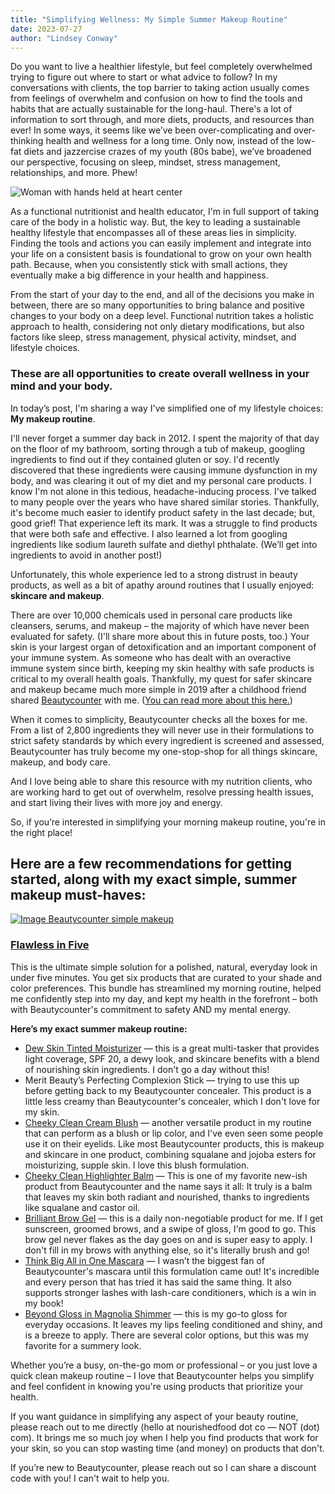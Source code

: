 ```yaml
---
title: "Simplifying Wellness: My Simple Summer Makeup Routine"
date: 2023-07-27
author: "Lindsey Conway"
---
```


Do you want to live a healthier lifestyle, but feel completely overwhelmed trying to figure out where to start or what advice to follow? In my conversations with clients, the top barrier to taking action usually comes from feelings of overwhelm and confusion on how to find the tools and habits that are actually sustainable for the long-haul. There&apos;s a lot of information to sort through, and more diets, products, and resources than ever! In some ways, it seems like we’ve been over-complicating and over-thinking health and wellness for a long time. Only now, instead of the low-fat diets and jazzercise crazes of my youth (80s babe), we’ve broadened our perspective, focusing on sleep, mindset, stress management, relationships, and more. Phew!

![Woman with hands held at heart center](/images/blog/2023/07/27/20_1108_Kim_EO_Fitness_238.jpg)

As a functional nutritionist and health educator, I&apos;m in full support of taking care of the body in a holistic way. But, the key to leading a sustainable healthy lifestyle that encompasses all of these areas lies in simplicity. Finding the tools and actions you can easily implement and integrate into your life on a consistent basis is foundational to grow on your own health path. Because, when you consistently stick with small actions, they eventually make a big difference in your health and happiness.

From the start of your day to the end, and all of the decisions you make in between, there are so many opportunities to bring balance and positive changes to your body on a deep level. Functional nutrition takes a holistic approach to health, considering not only dietary modifications, but also factors like sleep, stress management, physical activity, mindset, and lifestyle choices.

### These are all opportunities to create overall wellness in your mind and your body.

In today’s post, I&apos;m sharing a way I&apos;ve simplified one of my lifestyle choices: **My makeup routine**.

I&apos;ll never forget a summer day back in 2012. I spent the majority of that day on the floor of my bathroom, sorting through a tub of makeup, googling ingredients to find out if they contained gluten or soy. I&apos;d recently discovered that these ingredients were causing immune dysfunction in my body, and was clearing it out of my diet and my personal care products. I know I&apos;m not alone in this tedious, headache-inducing process. I&apos;ve talked to many people over the years who have shared similar stories. Thankfully, it&apos;s become much easier to identify product safety in the last decade; but, good grief! That experience left its mark. It was a struggle to find products that were both safe and effective. I also learned a lot from googling ingredients like sodium laureth sulfate and diethyl phthalate. (We’ll get into ingredients to avoid in another post!)

Unfortunately, this whole experience led to a strong distrust in beauty products, as well as a bit of apathy around routines that I usually enjoyed: **skincare and makeup**.

There are over 10,000 chemicals used in personal care products like cleansers, serums, and makeup – the majority of which have never been evaluated for safety. (I&apos;ll share more about this in future posts, too.) Your skin is your largest organ of detoxification and an important component of your immune system. As someone who has dealt with an overactive immune system since birth, keeping my skin healthy with safe products is critical to my overall health goals. Thankfully, my quest for safer skincare and makeup became much more simple in 2019 after a childhood friend shared [Beautycounter](https://www.beautycounter.com/lindseyconway?goto=%2F) with me. ([You can read more about this here.](https://www.nourishedfood.co/blog/safer-and-sustainable-products))

When it comes to simplicity, Beautycounter checks all the boxes for me. From a list of 2,800 ingredients they will never use in their formulations to strict safety standards by which every ingredient is screened and assessed, Beautycounter has truly become my one-stop-shop for all things skincare, makeup, and body care.

And I love being able to share this resource with my nutrition clients, who are working hard to get out of overwhelm, resolve pressing health issues, and start living their lives with more joy and energy.

So, if you’re interested in simplifying your morning makeup routine, you&apos;re in the right place!

## Here are a few recommendations for getting started, along with my exact simple, summer makeup must-haves:

[![Image Beautycounter simple makeup](/images/blog/2023/07/26/fif-concealer-launch-consultant-social-feed-v1.jpg)](https://www.beautycounter.com/lindseyconway?goto=%2Fflawless-in-five)

### [Flawless in Five](https://www.beautycounter.com/lindseyconway?goto=%2Fflawless-in-five)

This is the ultimate simple solution for a polished, natural, everyday look in under five minutes. You get six products that are curated to your shade and color preferences. This bundle has streamlined my morning routine, helped me confidently step into my day, and kept my health in the forefront – both with Beautycounter&apos;s commitment to safety AND my mental energy.

**Here’s my exact summer makeup routine:**

-   [Dew Skin Tinted Moisturizer](https://www.beautycounter.com/lindseyconway?goto=%2Fproduct%2Fdew-skin-tinted-moisturizer) — this is a great multi-tasker that provides light coverage, SPF 20, a dewy look, and skincare benefits with a blend of nourishing skin ingredients. I don&apos;t go a day without this!
-   Merit Beauty’s Perfecting Complexion Stick — trying to use this up before getting back to my Beautycounter concealer. This product is a little less creamy than Beautycounter&apos;s concealer, which I don&apos;t love for my skin.
-   [Cheeky Clean Cream Blush](https://www.beautycounter.com/lindseyconway?goto=%2Fproduct%2Fcheeky-clean-cream-blush%2Fvariant-1989) — another versatile product in my routine that can perform as a blush or lip color, and I&apos;ve even seen some people use it on their eyelids. Like most Beautycounter products, this is makeup and skincare in one product, combining squalane and jojoba esters for moisturizing, supple skin. I love this blush formulation.
-   [Cheeky Clean Highlighter Balm](https://www.beautycounter.com/lindseyconway?goto=%2Fproduct%2Fcheeky-clean-highlighting-balm%2Fvariant-6991585) — This is one of my favorite new-ish product from Beautycounter and the name says it all: It truly is a balm that leaves my skin both radiant and nourished, thanks to ingredients like squalane and castor oil.
-   [Brilliant Brow Gel](https://www.beautycounter.com/lindseyconway?goto=%2Fproduct%2Fbrilliant-brow-gel) — this is a daily non-negotiable product for me. If I get sunscreen, groomed brows, and a swipe of gloss, I&apos;m good to go. This brow gel never flakes as the day goes on and is super easy to apply. I don&apos;t fill in my brows with anything else, so it&apos;s literally brush and go!
-   [Think Big All in One Mascara](https://www.beautycounter.com/lindseyconway?goto=%2Fproduct%2Fthink-big-all-in-one-mascara) — I wasn’t the biggest fan of Beautycounter&apos;s mascara until this formulation came out! It&apos;s incredible and every person that has tried it has said the same thing. It also supports stronger lashes with lash-care conditioners, which is a win in my book!
-   [Beyond Gloss in Magnolia Shimmer](https://www.beautycounter.com/lindseyconway?goto=%2Fproduct%2Fbeyond-gloss) — this is my go-to gloss for everyday occasions. It leaves my lips feeling conditioned and shiny, and is a breeze to apply. There are several color options, but this was my favorite for a summery look.

Whether you’re a busy, on-the-go mom or professional – or you just love a quick clean makeup routine – I love that Beautycounter helps you simplify and feel confident in knowing you&apos;re using products that prioritize your health.

If you want guidance in simplifying any aspect of your beauty routine, please reach out to me directly (hello at nourishedfood dot co — NOT (dot) com). It brings me so much joy when I help you find products that work for your skin, so you can stop wasting time (and money) on products that don&apos;t.

If you’re new to Beautycounter, please reach out so I can share a discount code with you! I can&apos;t wait to help you.
